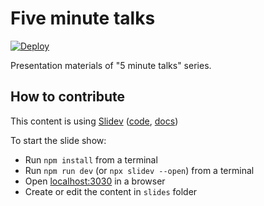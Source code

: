 # Five minute talks

[![Deploy](https://github.com/devpro/five-min-talks/actions/workflows/deploy.yaml/badge.svg?branch=main)](https://github.com/devpro/five-min-talks/actions/workflows/deploy.yaml)

Presentation materials of "5 minute talks" series.

## How to contribute

This content is using [Slidev](https://sli.dev/) ([code](https://github.com/slidevjs/slidev), [docs](https://sli.dev/guide/why.html))

To start the slide show:

- Run `npm install` from a terminal
- Run `npm run dev` (or `npx slidev --open`) from a terminal
- Open [localhost:3030](http://localhost:3030) in a browser
- Create or edit the content in `slides` folder
